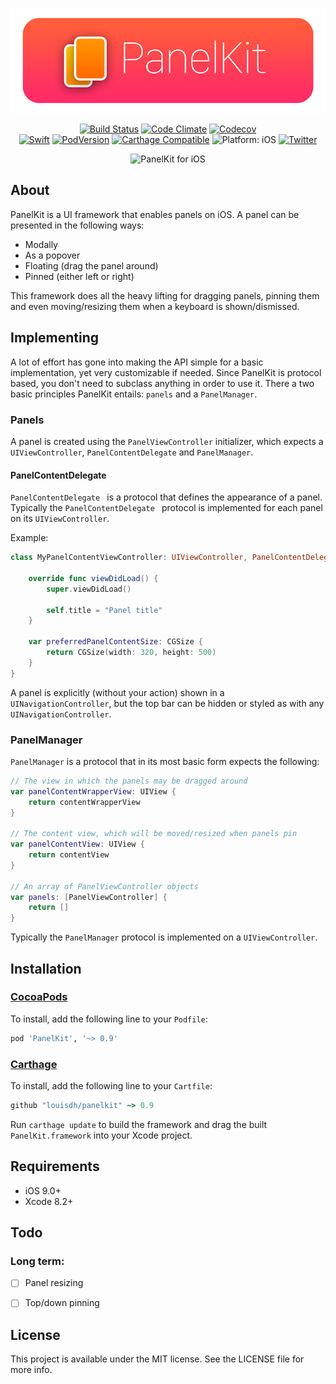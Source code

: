<p align="center">
<img src="readme-resources/hero.png" style="max-height: 300px;" alt="PanelKit for iOS">
</p>

<p align="center">
<a href="https://travis-ci.org/louisdh/panelkit"><img src="https://travis-ci.org/louisdh/panelkit.svg?branch=master" style="max-height: 300px;" alt="Build Status"/></a>
<a href="https://codeclimate.com/github/louisdh/panelkit"><img src="https://codeclimate.com/github/louisdh/panelkit/badges/gpa.svg" style="max-height: 300px;" alt="Code Climate"/></a>
<a href="https://codecov.io/gh/louisdh/panelkit"><img src="https://codecov.io/gh/louisdh/panelkit/branch/master/graph/badge.svg" alt="Codecov"/></a><br>
<a href="https://developer.apple.com/swift/"><img src="https://img.shields.io/badge/Swift-3.0.2-orange.svg?style=flat" style="max-height: 300px;" alt="Swift"/></a>
<a href="https://cocoapods.org/pods/PanelKit"><img src="https://img.shields.io/cocoapods/v/PanelKit.svg" style="max-height: 300px;" alt="PodVersion"/></a>
<a href="https://github.com/Carthage/Carthage"><img src="https://img.shields.io/badge/Carthage-compatible-4bc51d.svg?style=flat" style="max-height: 300px;" alt="Carthage Compatible"/></a>
<img src="https://img.shields.io/badge/platform-iOS-lightgrey.svg" style="max-height: 300px;" alt="Platform: iOS">
<a href="http://twitter.com/LouisDhauwe"><img src="https://img.shields.io/badge/Twitter-@LouisDhauwe-blue.svg?style=flat" style="max-height: 300px;" alt="Twitter"/></a>
</p>

<p align="center">
<img src="readme-resources/example.gif" style="max-height: 4480px;" alt="PanelKit for iOS">
</p>

## About
PanelKit is a UI framework that enables panels on iOS. A panel can be presented in the following ways:

* Modally
* As a popover
* Floating (drag the panel around)
* Pinned (either left or right)


This framework does all the heavy lifting for dragging panels, pinning them and even moving/resizing them when a keyboard is shown/dismissed.


## Implementing
A lot of effort has gone into making the API simple for a basic implementation, yet very customizable if needed. Since PanelKit is protocol based, you don't need to subclass anything in order to use it. There a two basic principles PanelKit entails: ```panels``` and a ```PanelManager```.

### Panels
A panel is created using the ```PanelViewController``` initializer, which expects a ```UIViewController```, ```PanelContentDelegate``` and ```PanelManager```.

#### PanelContentDelegate
```PanelContentDelegate ``` is a protocol that defines the appearance of a panel. Typically the ```PanelContentDelegate ``` protocol is implemented for each panel on its ```UIViewController```.


Example:

```swift
class MyPanelContentViewController: UIViewController, PanelContentDelegate {
    
    override func viewDidLoad() {
        super.viewDidLoad()
        
        self.title = "Panel title"	
    }
    
    var preferredPanelContentSize: CGSize {
        return CGSize(width: 320, height: 500)
    }	
}
```  

A panel is explicitly (without your action) shown in a ```UINavigationController```, but the top bar can be hidden or styled as with any ```UINavigationController```.


### PanelManager
```PanelManager``` is a protocol that in its most basic form expects the following:

```swift
// The view in which the panels may be dragged around
var panelContentWrapperView: UIView {
    return contentWrapperView
}

// The content view, which will be moved/resized when panels pin
var panelContentView: UIView {
    return contentView
}

// An array of PanelViewController objects
var panels: [PanelViewController] {
    return []
}
``` 

Typically the ```PanelManager``` protocol is implemented on a ```UIViewController```.

## Installation

### [CocoaPods](http://cocoapods.org)

To install, add the following line to your ```Podfile```:

```ruby
pod 'PanelKit', '~> 0.9'
```

### [Carthage](https://github.com/Carthage/Carthage)
To install, add the following line to your ```Cartfile```:

```ruby
github "louisdh/panelkit" ~> 0.9
```
Run ```carthage update``` to build the framework and drag the built ```PanelKit.framework``` into your Xcode project.



## Requirements

* iOS 9.0+
* Xcode 8.2+

## Todo 
### Long term:
- [ ] Panel resizing
- [ ] Top/down pinning


## License

This project is available under the MIT license. See the LICENSE file for more info.
